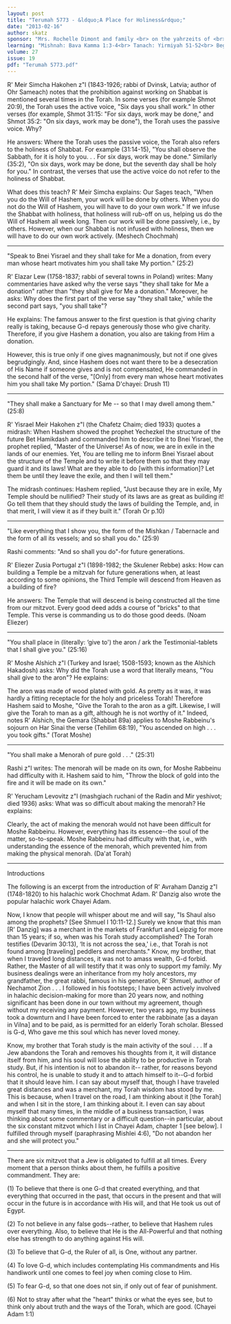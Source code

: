 ```yaml
---
layout: post
title: "Terumah 5773 - &ldquo;A Place for Holiness&rdquo;"
date: "2013-02-16"
author: skatz
sponsor: "Mrs. Rochelle Dimont and family <br> on the yahrzeits of <br> father-in-law and grandfather <br> Rabbi Shmuel Elchanan Dimont a\"h (2 Adar) <br> and mother and grandmother <br> Mrs. Chaya Tarshish a\"h (7 Adar)"
learning: "Mishnah: Bava Kamma 1:3-4<br> Tanach: Yirmiyah 51-52<br> Begin Sefer Yechezkel on Sunday<br> Daf Yomi (Bavli): Shabbat 136<br> Halachah: Mishnah Berurah 194:3-195:2"
volume: 27
issue: 19
pdf: "Terumah 5773.pdf"
---
```


R' Meir Simcha Hakohen z"l (1843-1926; rabbi of Dvinsk, Latvia; author of Ohr Sameach) notes that the prohibition against working on Shabbat is mentioned several times in the Torah. In some verses (for example Shmot 20:9), the Torah uses the active voice, "Six days you shall work." In other verses (for example, Shmot 31:15: "For six days, work may be done," and Shmot 35:2: "On six days, work may be done"), the Torah uses the passive voice. Why?

He answers: Where the Torah uses the passive voice, the Torah also refers to the holiness of Shabbat. For example (31:14-15), "You shall observe the Sabbath, for it is holy to you. . . For six days, work may be done." Similarly (35:2), "On six days, work may be done, but the seventh day shall be holy for you." In contrast, the verses that use the active voice do not refer to the holiness of Shabbat.

What does this teach? R' Meir Simcha explains: Our Sages teach, "When you do the Will of Hashem, your work will be done by others. When you do not do the Will of Hashem, you will have to do your own work." If we infuse the Shabbat with holiness, that holiness will rub-off on us, helping us do the Will of Hashem all week long. Then our work will be done passively, i.e., by others. However, when our Shabbat is not infused with holiness, then we will have to do our own work actively. (Meshech Chochmah)

********

"Speak to Bnei Yisrael and they shall take for Me a donation, from every man whose heart motivates him you shall take My portion." (25:2)

R' Elazar Lew (1758-1837; rabbi of several towns in Poland) writes: Many commentaries have asked why the verse says "they shall take for Me a donation" rather than "they shall give for Me a donation." Moreover, he asks: Why does the first part of the verse say "they shall take," while the second part says, "you shall take"?

He explains: The famous answer to the first question is that giving charity really is taking, because G-d repays generously those who give charity. Therefore, if you give Hashem a donation, you also are taking from Him a donation.

However, this is true only if one gives magnanimously, but not if one gives begrudgingly. And, since Hashem does not want there to be a desecration of His Name if someone gives and is not compensated, He commanded in the second half of the verse, "\[Only\] from every man whose heart motivates him you shall take My portion." (Sama D'chayei: Drush 11)

********

"They shall make a Sanctuary for Me -- so that I may dwell among them." (25:8)

R' Yisrael Meir Hakohen z"l (the Chafetz Chaim; died 1933) quotes a midrash: When Hashem showed the prophet Yechezkel the structure of the future Bet Hamikdash and commanded him to describe it to Bnei Yisrael, the prophet replied, "Master of the Universe! As of now, we are in exile in the lands of our enemies. Yet, You are telling me to inform Bnei Yisrael about the structure of the Temple and to write it before them so that they may guard it and its laws! What are they able to do \[with this information\]? Let them be until they leave the exile, and then I will tell them."

The midrash continues: Hashem replied, "Just because they are in exile, My Temple should be nullified? Their study of its laws are as great as building it! Go tell them that they should study the laws of building the Temple, and, in that merit, I will view it as if they built it." (Torah Or p.10)

********

"Like everything that I show you, the form of the Mishkan / Tabernacle and the form of all its vessels; and so shall you do." (25:9)

Rashi comments: "And so shall you do"-for future generations.

R' Eliezer Zusia Portugal z"l (1898-1982; the Skulener Rebbe) asks: How can building a Temple be a mitzvah for future generations when, at least according to some opinions, the Third Temple will descend from Heaven as a building of fire?

He answers: The Temple that will descend is being constructed all the time from our mitzvot. Every good deed adds a course of "bricks" to that Temple. This verse is commanding us to do those good deeds. (Noam Eliezer)

********

"You shall place in (literally: &lsquo;give to') the aron / ark the Testimonial-tablets that I shall give you." (25:16)

R' Moshe Alshich z"l (Turkey and Israel; 1508-1593; known as the Alshich Hakadosh) asks: Why did the Torah use a word that literally means, "You shall give to the aron"? He explains:

The aron was made of wood plated with gold. As pretty as it was, it was hardly a fitting receptacle for the holy and priceless Torah! Therefore Hashem said to Moshe, "Give the Torah to the aron as a gift. Likewise, I will give the Torah to man as a gift, although he is not worthy of it." Indeed, notes R' Alshich, the Gemara (Shabbat 89a) applies to Moshe Rabbeinu's sojourn on Har Sinai the verse (Tehilim 68:19), "You ascended on high . . . you took gifts." (Torat Moshe)

********

"You shall make a Menorah of pure gold . . ." (25:31)

Rashi z"l writes: The menorah will be made on its own, for Moshe Rabbeinu had difficulty with it. Hashem said to him, "Throw the block of gold into the fire and it will be made on its own."

R' Yerucham Levovitz z"l (mashgiach ruchani of the Radin and Mir yeshivot; died 1936) asks: What was so difficult about making the menorah? He explains:

Clearly, the act of making the menorah would not have been difficult for Moshe Rabbeinu. However, everything has its essence--the soul of the matter, so-to-speak. Moshe Rabbeinu had difficulty with that, i.e., with understanding the essence of the menorah, which prevented him from making the physical menorah. (Da'at Torah)

********

Introductions

The following is an excerpt from the introduction of R' Avraham Danzig z"l (1748-1820) to his halachic work Chochmat Adam. R' Danzig also wrote the popular halachic work Chayei Adam.

Now, I know that people will whisper about me and will say, "Is Shaul also among the prophets? \[See Shmuel I 10:11-12.\] Surely we know that this man \[R' Danzig\] was a merchant in the markets of Frankfurt and Leipzig for more than 15 years; if so, when was his Torah study accomplished? The Torah testifies (Devarim 30:13), &lsquo;It is not across the sea,' i.e., that Torah is not found among \[traveling\] peddlers and merchants." Know, my brother, that when I traveled long distances, it was not to amass wealth, G-d forbid. Rather, the Master of all will testify that it was only to support my family. My business dealings were an inheritance from my holy ancestors, my grandfather, the great rabbi, famous in his generation, R' Shmuel, author of Nechamot Zion . . . I followed in his footsteps; I have been actively involved in halachic decision-making for more than 20 years now, and nothing significant has been done in our town without my agreement, though without my receiving any payment. However, two years ago, my business took a downturn and I have been forced to enter the rabbinate \[as a dayan in Vilna\] and to be paid, as is permitted for an elderly Torah scholar. Blessed is G-d, Who gave me this soul which has never loved money.

Know, my brother that Torah study is the main activity of the soul . . . If a Jew abandons the Torah and removes his thoughts from it, it will distance itself from him, and his soul will lose the ability to be productive in Torah study. But, if his intention is not to abandon it-- rather, for reasons beyond his control, he is unable to study it and to attach himself to it--G-d forbid that it should leave him. I can say about myself that, though I have traveled great distances and was a merchant, my Torah wisdom has stood by me. This is because, when I travel on the road, I am thinking about it \[the Torah\] and when I sit in the store, I am thinking about it. I even can say about myself that many times, in the middle of a business transaction, I was thinking about some commentary or a difficult question--in particular, about the six constant mitzvot which I list in Chayei Adam, chapter 1 \[see below\]. I fulfilled through myself (paraphrasing Mishlei 4:6), "Do not abandon her and she will protect you."

********

There are six mitzvot that a Jew is obligated to fulfill at all times. Every moment that a person thinks about them, he fulfills a positive commandment. They are:

(1) To believe that there is one G-d that created everything, and that everything that occurred in the past, that occurs in the present and that will occur in the future is in accordance with His will, and that He took us out of Egypt.

(2) To not believe in any false gods--rather, to believe that Hashem rules over everything. Also, to believe that He is the All-Powerful and that nothing else has strength to do anything against His will.

(3) To believe that G-d, the Ruler of all, is One, without any partner.

(4) To love G-d, which includes contemplating His commandments and His handiwork until one comes to feel joy when coming close to Him.

(5) To fear G-d, so that one does not sin, if only out of fear of punishment.

(6) Not to stray after what the "heart" thinks or what the eyes see, but to think only about truth and the ways of the Torah, which are good. (Chayei Adam 1:1)

